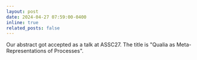 ```yaml
---
layout: post
date: 2024-04-27 07:59:00-0400
inline: true
related_posts: false
---
```


Our abstract got accepted as a talk at ASSC27. The title is "Qualia as Meta-Representations of Processes".
